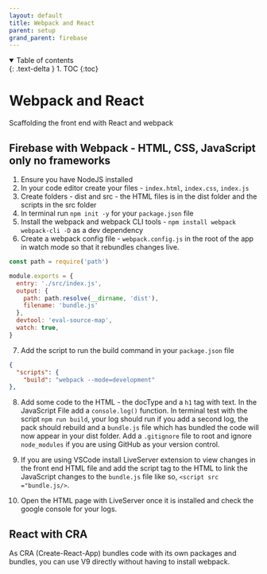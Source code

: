 ```yaml
---
layout: default
title: Webpack and React
parent: setup
grand_parent: firebase
---
```


<details open markdown="block">
  <summary>
    Table of contents
  </summary>
  {: .text-delta }
1. TOC
{:toc}
</details>

# Webpack and React

Scaffolding the front end with React and webpack

## Firebase with Webpack - HTML, CSS, JavaScript only no frameworks

1. Ensure you have NodeJS installed
2. In your code editor create your files - `index.html`, `index.css`, `index.js`
3. Create folders - dist and src - the HTML files is in the dist folder and the scripts in the src folder
4. In terminal run `npm init -y` for your `package.json` file
5. Install the webpack and webpack CLI tools - `npm install webpack webpack-cli -D` as a dev dependency
6. Create a webpack config file - `webpack.config.js` in the root of the app in watch mode so that it rebundles changes live.

```JavaScript
const path = require('path')

module.exports = {
  entry: './src/index.js',
  output: {
    path: path.resolve(__dirname, 'dist'),
    filename: 'bundle.js'
  },
  devtool: 'eval-source-map',
  watch: true,
}
```

7. Add the script to run the build command in your `package.json` file

```JSON
{
  "scripts": {
    "build": "webpack --mode=development"
},

```

8. Add some code to the HTML - the docType and a `h1` tag with text. In the JavaScript File add a `console.log()` function. In terminal test with the script `npm run build`, your log should run if you add a second log, the pack should rebuild and a `bundle.js` file which has bundled the code will now appear in your dist folder. Add a `.gitignore` file to root and ignore `node_modules` if you are using GitHub as your version control.

9. If you are using VSCode install LiveServer extension to view changes in the front end HTML file and add the script tag to the HTML to link the JavaScript changes to the `bundle.js` file like so, `<script src ="bundle.js/>`.

10. Open the HTML page with LiveServer once it is installed and check the google console for your logs.

## React with CRA

As CRA (Create-React-App) bundles code with its own packages and bundles, you can use V9 directly without having to install webpack.
